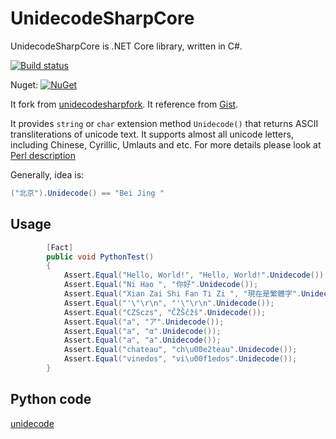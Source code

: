 # UnidecodeSharpCore
UnidecodeSharpCore is .NET Core library, written in C#.

[![Build status](https://ci.appveyor.com/api/projects/status/qr3dhvf8aw1jq1ks?svg=true)](https://ci.appveyor.com/project/codeyu/unidecodesharpcore)

Nuget: [![NuGet](https://img.shields.io/nuget/dt/UnidecodeSharpCore.svg)](https://www.nuget.org/packages/UnidecodeSharpCore/)

It fork from [unidecodesharpfork](https://bitbucket.org/DimaStefantsov/unidecodesharpfork).
It reference from [Gist](https://gist.github.com/neremin/6db39a951c7c8032ef5a).

It provides `string` or `char` extension method `Unidecode()` that returns ASCII transliterations of unicode text. It supports almost all unicode letters, including Chinese, Cyrillic, Umlauts and etc. For more details please look at [Perl description](http://search.cpan.org/~sburke/Text-Unidecode-0.04/lib/Text/Unidecode.pm#DESCRIPTION)

Generally, idea is:
```cs
("北京").Unidecode() == "Bei Jing "
```

## Usage
```cs
        [Fact]
        public void PythonTest()
        {
            Assert.Equal("Hello, World!", "Hello, World!".Unidecode());
            Assert.Equal("Ni Hao ", "你好".Unidecode());
            Assert.Equal("Xian Zai Shi Fan Ti Zi ", "現在是繁體字".Unidecode());
            Assert.Equal("'\"\r\n", "'\"\r\n".Unidecode());
            Assert.Equal("CZSczs", "ČŽŠčžš".Unidecode());
            Assert.Equal("a", "ア".Unidecode());
            Assert.Equal("a", "α".Unidecode());
            Assert.Equal("a", "а".Unidecode());
            Assert.Equal("chateau", "ch\u00e2teau".Unidecode());
            Assert.Equal("vinedos", "vi\u00f1edos".Unidecode());
        }
```

## Python code
[unidecode](https://github.com/avian2/unidecode)
